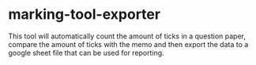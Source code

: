 # marking-tool-exporter
This tool will automatically count the amount of ticks in a question paper, compare the amount of ticks with the memo and then export the data to a google sheet file that can be used for reporting.
